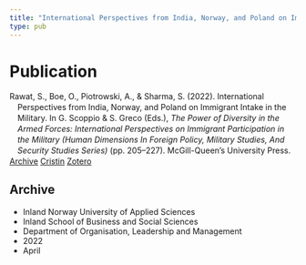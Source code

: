 ```yaml
---
title: "International Perspectives from India, Norway, and Poland on Immigrant Intake in the Military"
type: pub
---
```

<h1>Publication</h1>
<article id="csl-bib-container-YWKGX925" class="csl-bib-container">
  <div class="csl-bib-body" style="line-height: 1.35; padding-left: 1em; text-indent:-1em;">
  <div class="csl-entry">Rawat, S., Boe, O., Piotrowski, A., &amp; Sharma, S. (2022). International Perspectives from India, Norway, and Poland on Immigrant Intake in the Military. In G. Scoppio &amp; S. Greco (Eds.), <i>The Power of Diversity in the Armed Forces: International Perspectives on Immigrant Participation in the Military (Human Dimensions In Foreign Policy, Military Studies, And Security Studies Series)</i> (pp. 205&#x2013;227). McGill-Queen&#x2019;s University Press.</div>
</div>
  <div class="csl-bib-buttons">
    <a href="#taxonomy-article-YWKGX925" class="csl-bib-button">Archive</a>
    <a href="https://app.cristin.no/results/show.jsf?id=2018715" alt="Cristin URL" class="csl-bib-button">Cristin</a>
    <a href="http://zotero.org/groups/5022929/items/YWKGX925" alt="Zotero URL" class="csl-bib-button">Zotero</a>
  </div>
  <div id="csl-bib-meta-container-YWKGX925"></div>
</article>
<div id="csl-bib-meta-YWKGX925" class="csl-bib-meta">
  <article id="taxonomy-article-YWKGX925" class="taxonomy-article">
    <h1>Archive</h1>
    <ul>
      <li>Inland Norway University of Applied Sciences</li>
      <li>Inland School of Business and Social Sciences</li>
      <li>Department of Organisation, Leadership and Management</li>
      <li>2022</li>
      <li>April</li>
    </ul>
  </article>
</div>
